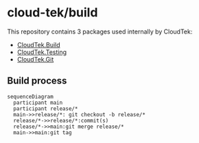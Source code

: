 # cloud-tek/build

This repository contains 3 packages used internally by CloudTek:

- [CloudTek.Build](./docs/cloud-tek.build.md)
- [CloudTek.Testing](./docs/cloud-tek.testing.md)
- [CloudTek.Git](./docs/cloud-tek.git.md)

## Build process

```mermaid
sequenceDiagram
  participant main
  participant release/*
  main->>release/*: git checkout -b release/*
  release/*->>release/*:commit(s)
  release/*->>main:git merge release/*
  main->>main:git tag
```